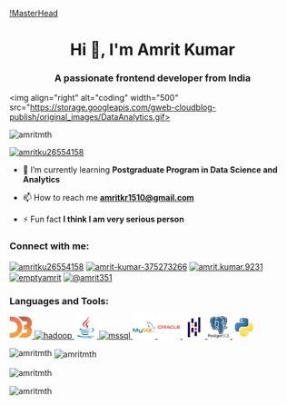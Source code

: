 [!MasterHead](https://storage.googleapis.com/gweb-cloudblog-publish/original_images/DataAnalytics.gif)

<h1 align="center">Hi 👋, I'm Amrit Kumar</h1>
<h3 align="center">A passionate frontend developer from India</h3>

<img align="right" alt="coding" width="500" src="https://storage.googleapis.com/gweb-cloudblog-publish/original_images/DataAnalytics.gif>

<p align="left"> <img src="https://komarev.com/ghpvc/?username=amritmth&label=Profile%20views&color=0e75b6&style=flat" alt="amritmth" /> </p>

<p align="left"> <a href="https://twitter.com/amritku26554158" target="blank"><img src="https://img.shields.io/twitter/follow/amritku26554158?logo=twitter&style=for-the-badge" alt="amritku26554158" /></a> </p>

- 🌱 I’m currently learning **Postgraduate Program in Data Science and Analytics**

- 📫 How to reach me **amritkr1510@gmail.com**

- ⚡ Fun fact **I think I am very serious person**

<h3 align="left">Connect with me:</h3>
<p align="left">
<a href="https://twitter.com/amritku26554158" target="blank"><img align="center" src="https://raw.githubusercontent.com/rahuldkjain/github-profile-readme-generator/master/src/images/icons/Social/twitter.svg" alt="amritku26554158" height="30" width="40" /></a>
<a href="https://linkedin.com/in/amrit-kumar-375273266" target="blank"><img align="center" src="https://raw.githubusercontent.com/rahuldkjain/github-profile-readme-generator/master/src/images/icons/Social/linked-in-alt.svg" alt="amrit-kumar-375273266" height="30" width="40" /></a>
<a href="https://fb.com/amrit.kumar.9231" target="blank"><img align="center" src="https://raw.githubusercontent.com/rahuldkjain/github-profile-readme-generator/master/src/images/icons/Social/facebook.svg" alt="amrit.kumar.9231" height="30" width="40" /></a>
<a href="https://instagram.com/emptyamrit" target="blank"><img align="center" src="https://raw.githubusercontent.com/rahuldkjain/github-profile-readme-generator/master/src/images/icons/Social/instagram.svg" alt="emptyamrit" height="30" width="40" /></a>
<a href="https://www.hackerearth.com/@amrit351" target="blank"><img align="center" src="https://raw.githubusercontent.com/rahuldkjain/github-profile-readme-generator/master/src/images/icons/Social/hackerearth.svg" alt="@amrit351" height="30" width="40" /></a>
</p>

<h3 align="left">Languages and Tools:</h3>
<p align="left"> <a href="https://d3js.org/" target="_blank" rel="noreferrer"> <img src="https://raw.githubusercontent.com/devicons/devicon/master/icons/d3js/d3js-original.svg" alt="d3js" width="40" height="40"/> </a> <a href="https://hadoop.apache.org/" target="_blank" rel="noreferrer"> <img src="https://www.vectorlogo.zone/logos/apache_hadoop/apache_hadoop-icon.svg" alt="hadoop" width="40" height="40"/> </a> <a href="https://www.java.com" target="_blank" rel="noreferrer"> <img src="https://raw.githubusercontent.com/devicons/devicon/master/icons/java/java-original.svg" alt="java" width="40" height="40"/> </a> <a href="https://www.microsoft.com/en-us/sql-server" target="_blank" rel="noreferrer"> <img src="https://www.svgrepo.com/show/303229/microsoft-sql-server-logo.svg" alt="mssql" width="40" height="40"/> </a> <a href="https://www.mysql.com/" target="_blank" rel="noreferrer"> <img src="https://raw.githubusercontent.com/devicons/devicon/master/icons/mysql/mysql-original-wordmark.svg" alt="mysql" width="40" height="40"/> </a> <a href="https://www.oracle.com/" target="_blank" rel="noreferrer"> <img src="https://raw.githubusercontent.com/devicons/devicon/master/icons/oracle/oracle-original.svg" alt="oracle" width="40" height="40"/> </a> <a href="https://pandas.pydata.org/" target="_blank" rel="noreferrer"> <img src="https://raw.githubusercontent.com/devicons/devicon/2ae2a900d2f041da66e950e4d48052658d850630/icons/pandas/pandas-original.svg" alt="pandas" width="40" height="40"/> </a> <a href="https://www.postgresql.org" target="_blank" rel="noreferrer"> <img src="https://raw.githubusercontent.com/devicons/devicon/master/icons/postgresql/postgresql-original-wordmark.svg" alt="postgresql" width="40" height="40"/> </a> <a href="https://www.python.org" target="_blank" rel="noreferrer"> <img src="https://raw.githubusercontent.com/devicons/devicon/master/icons/python/python-original.svg" alt="python" width="40" height="40"/> </a> </p>

<p><img align="left" src="https://github-readme-stats.vercel.app/api/top-langs?username=amritmth&show_icons=true&locale=en&layout=compact" alt="amritmth" /></p>

<p>&nbsp;<img align="center" src="https://github-readme-stats.vercel.app/api?username=amritmth&show_icons=true&locale=en" alt="amritmth" /></p>

<p><img align="center" src="https://github-readme-streak-stats.herokuapp.com/?user=amritmth&" alt="amritmth" /></p>

<p><img align="center" src="https://github-readme-streak-stats.herokuapp.com/?user=amritmth&" alt="amritmth" /></p>

